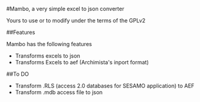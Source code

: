 #Mambo, a very simple excel to json converter

Yours to use or to modify under the terms of the GPLv2

##Features

Mambo has the following features

- Transforms excels to json
- Transforms Excels to aef (Archimista's inport format)

##To DO

- Transform .RLS (access 2.0 databases for SESAMO application) to AEF
- Transform .mdb access file to json

